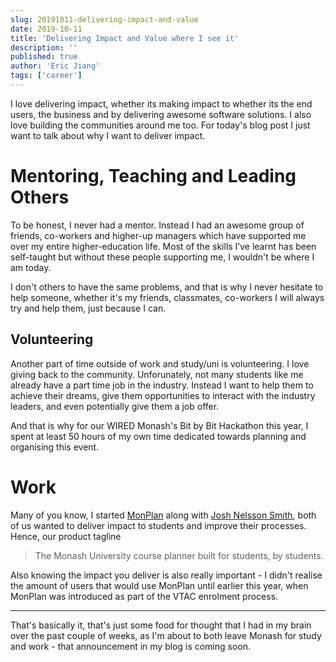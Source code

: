 ```yaml
---
slug: 20191011-delivering-impact-and-value
date: 2019-10-11
title: 'Delivering Impact and Value where I see it'
description: ''
published: true
author: 'Eric Jiang'
tags: ['career']
---
```


I love delivering impact, whether its making impact to whether its the end users, the business and by delivering awesome software solutions. I also love building the communities around me too. For today's blog post I just want to talk about why I want to deliver impact.

# Mentoring, Teaching and Leading Others

To be honest, I never had a mentor. Instead I had an awesome group of friends, co-workers and higher-up managers which have supported me over my entire higher-education life. Most of the skills I’ve learnt has been self-taught but without these people supporting me, I wouldn't be where I am today.

I don't others to have the same problems, and that is why I never hesitate to help someone, whether it's my friends, classmates, co-workers I will always try and help them, just because I can.

## Volunteering

Another part of time outside of work and study/uni is volunteering. I love giving back to the community. Unforunately, not many students like me already have a part time job in the industry. Instead I want to help them to achieve their dreams, give them opportunities to interact with the industry leaders, and even potentially give them a job offer.

And that is why for our WIRED Monash's Bit by Bit Hackathon this year, I spent at least 50 hours of my own time dedicated towards planning and organising this event.

# Work

Many of you know, I started [MonPlan](https://monplan.apps.monash.edu) along with [Josh Nelsson Smith](https://jnelssonsmith.com/), both of us wanted to deliver impact to students and improve their processes. Hence, our product tagline

> The Monash University course planner built for students, by students.

Also knowing the impact you deliver is also really important - I didn't realise the amount of users that would use MonPlan until earlier this year, when MonPlan was introduced as part of the VTAC enrolment process.

---

That's basically it, that's just some food for thought that I had in my brain over the past couple of weeks, as I'm about to both leave Monash for study and work - that announcement in my blog is coming soon.
